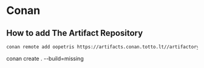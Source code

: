 # Conan

## How to add The Artifact Repository

 ```bash
conan remote add oopetris https://artifacts.conan.totto.lt//artifactory/api/conan/conan-oopetris
 ```


conan create . --build=missing 
